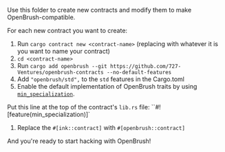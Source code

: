 Use this folder to create new contracts and modify them to make OpenBrush-compatible.

For each new contract you want to create:

1. Run `cargo contract new <contract-name>` (replacing <contract-name> with whatever it is you want to name your contract)
1. `cd <contract-name>`
1. Run `cargo add openbrush --git https://github.com/727-Ventures/openbrush-contracts --no-default-features`
1. Add `"openbrush/std",` to the `std` features in the Cargo.toml
1. Enable the default implementation of OpenBrush traits by using [`min_specialization`](https://doc.rust-lang.org/beta/unstable-book/language-features/min-specialization.html).

Put this line at the top of the contract's `lib.rs` file: ``#![feature(min_specialization)]`

1. Replace the `#[ink::contract]` with `#[openbrush::contract]`

And you're ready to start hacking with OpenBrush! 